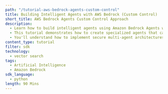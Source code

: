 ```yaml
---
path: "/tutorial-aws-bedrock-agents-custom-control"
title: Building Intelligent Agents with AWS Bedrock (Custom Control)
short_title: AWS Bedrock Agents Custom Control Approach
description:
  - Learn how to build intelligent agents using Amazon Bedrock Agents with a custom control approach and Couchbase as the vector store.
  - This tutorial demonstrates how to create specialized agents that can process documents and interact with external APIs using custom control flows.
  - You'll understand how to implement secure multi-agent architectures using Amazon Bedrock's agent capabilities with fine-grained control over agent behavior.
content_type: tutorial
filter: sdk
technology:
  - vector search
tags:
  - Artificial Intelligence
  - Amazon Bedrock
sdk_language:
  - python
length: 90 Mins
---
```

